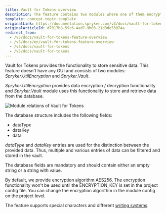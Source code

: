 ```yaml
---
title: Vault for Tokens overview
description: The feature contains two modules where one of them encrypts/decrypts data and the other one - stores and retrieves data from the database
template: concept-topic-template
originalLink: https://documentation.spryker.com/v3/docs/vault-for-tokens-feature-overview
originalArticleId: d7017b8-59c6-4ad7-9b03-21d3de53974a
redirect_from:
  - /v5/docs/vault-for-tokens-feature-overview
  - /v5/docs/en/vault-for-tokens-feature-overview
  - /v5/docs/vault-for-tokens
  - /v5/docs/vault-for-tokens
---
```


Vault for Tokens provides the functionality to store sensitive data. This feature doesn't have any GUI and consists of two modules: _Spryker.UtilEncryption_ and _Spryker.Vault_. 

_Spryker.UtilEncryption_ provides data encryption / decryption functionality and _Spryker.Vault_ module uses this functionality to store and retrieve data from the database.

![Module relations of Vault for Tokens](https://spryker.s3.eu-central-1.amazonaws.com/docs/Features/Workflow+&+Process+Management/Vault+for+Tokens/Vault+for+Tokens+Feature+Overview/module-relations-vault-for-tokens.png) 

The database structure includes the following fields:

* dataType
* dataKey
* data

_dataType_ and _dataKey_ entries are used for the distinction between the provided data. Thus, multiple and various entries of data can be filtered and stored in the vault.

The database fields are mandatory and should contain either an empty string or a string with value. 

By default, we provide encryption algorithm AES256. The encryption functionality won't be used until the ENCRYPTION_KEY is set in the project config file. You can change the encryption algorithm in the module config on the project level.

The feature supports special characters and different [writing systems](https://en.wikipedia.org/wiki/Writing_system#Logographic_systems).

<!-- Last review date: Aug 06, 2019 by Oksana Karasyova-->

